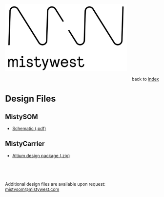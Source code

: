 <img src="../files/img/2018_MistyWest_LogoCombo_FINAL_RGB.png" alt="MistyWest" width="400"/><div style="text-align: right">back to [index](../README.md)</div>

# Design Files

## MistySOM
* [Schematic (.pdf)](https://remote.mistywest.io/download/mh11/designfiles/2022-12-23_SOM_001_B_SchPrints.PDF)

## MistyCarrier
* [Altium design package (.zip)](#)

<p>&nbsp;</p>
<p>&nbsp;</p>

Additional design files are available upon request: mistysom@mistywest.com

